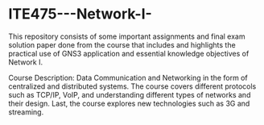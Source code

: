 # ITE475---Network-I-

This repository consists of some important assignments and final exam solution paper done from the course that includes and highlights the practical use of GNS3 application and essential knowledge objectives of Network I. 

Course Description:  Data Communication and Networking in the form of centralized and distributed systems. The course covers different protocols such as TCP/IP, VoIP, and understanding different types of networks and their design. Last, the course explores new technologies such as 3G and streaming.



